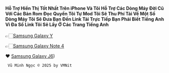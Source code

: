 #### Hỗ Trợ Hiển Thị Tốt Nhất Trên iPhone Và Tôi Hỗ Trợ Các Dòng Máy Đời Cũ Với Các Bản Rom Đọc Quyền Tôi Tự Mod Tôi Sẽ Thu Phí Tải Về Một Số Dòng Máy Tôi Sẽ Đưa Bạn Đến Link Tải Trực Tiếp Bạn Phải Biết Tiếng Anh Vì Đa Số Link Tôi Sẽ Lấy Ở Các Trang Tiếng Anh

👉🏻[Samsung Galaxy Y](https://github.com/vuminhngocpt/romgalaxyy)

👉🏻[Samsung Galaxy Note 4](https://github.com/vuminhngocpt/galaxy-note4-t)

❤️ [Samsung Galaxy J6](https://gitbub.com/vuminhngocpt/j6))

     Vũ Minh Ngọc © 2025 by VMNit
